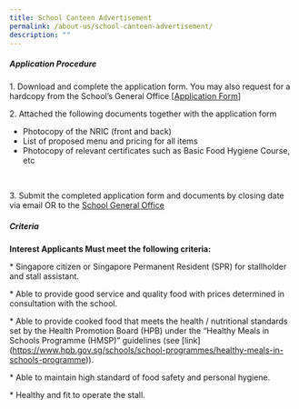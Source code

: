 ```yaml
---
title: School Canteen Advertisement
permalink: /about-us/school-canteen-advertisement/
description: ""
---
```

##### Application Procedure

1\. Download and complete the application form. You may also request for a hardcopy from the School’s General Office \[[Application Form](https://staging.d2rf20mnuqi9qi.amplifyapp.com/files/appexistingsch.pdf)\]

2\. Attached the following documents together with the application form
* Photocopy of the NRIC (front and back)&nbsp;&nbsp;&nbsp;
*  List of proposed menu and pricing for all items&nbsp;&nbsp;&nbsp;&nbsp;
*  Photocopy of relevant certificates such as Basic Food Hygiene Course, etc&nbsp;
<br>

3\. Submit the completed application form and documents by closing date via email OR to the&nbsp;[School General Office](https://www.fairfieldmethodistsec.moe.edu.sg/contact-us/)


##### Criteria

**Interest Applicants Must meet the following criteria:**

\* Singapore citizen or Singapore Permanent Resident (SPR) for stallholder and stall assistant.

\* Able to provide good service and quality food with prices determined in consultation with the school.

\* Able to provide cooked food that meets the health / nutritional standards set by the Health Promotion Board (HPB) under the “Healthy Meals in Schools Programme (HMSP)” guidelines (see \[link\](https://www.hpb.gov.sg/schools/school-programmes/healthy-meals-in-schools-programme)).

\* Able to maintain high standard of food safety and personal hygiene.

\* Healthy and fit to operate the stall.
